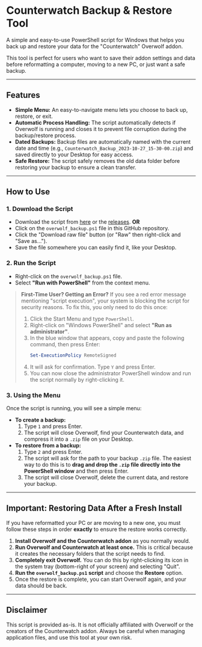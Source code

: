 # **Counterwatch Backup & Restore Tool**

A simple and easy-to-use PowerShell script for Windows that helps you back up and restore your data for the "Counterwatch" Overwolf addon.

This tool is perfect for users who want to save their addon settings and data before reformatting a computer, moving to a new PC, or just want a safe backup.

---

## **Features**

* **Simple Menu:** An easy-to-navigate menu lets you choose to back up, restore, or exit.
* **Automatic Process Handling:** The script automatically detects if Overwolf is running and closes it to prevent file corruption during the backup/restore process.
* **Dated Backups:** Backup files are automatically named with the current date and time (e.g., `Counterwatch_Backup_2023-10-27_15-30-00.zip`) and saved directly to your Desktop for easy access.
* **Safe Restore:** The script safely removes the old data folder before restoring your backup to ensure a clean transfer.

---

## **How to Use**

### **1. Download the Script**

* Download the script from [here](https://github.com/LunRos/cwbackuptool/releases/download/Main/cwbackuptool.ps1) or the [releases](https://github.com/LunRos/cwbackuptool/releases/tag/Main).
**OR**
* Click on the `overwolf_backup.ps1` file in this GitHub repository.
* Click the "Download raw file" button (or "Raw" then right-click and "Save as...").
* Save the file somewhere you can easily find it, like your Desktop.

### **2. Run the Script**

* Right-click on the `overwolf_backup.ps1` file.
* Select **"Run with PowerShell"** from the context menu.

> **First-Time User? Getting an Error?**
> If you see a red error message mentioning "script execution", your system is blocking the script for security reasons. To fix this, you only need to do this once:
>
> 1.  Click the Start Menu and type `PowerShell`.
> 2.  Right-click on "Windows PowerShell" and select **"Run as administrator"**.
> 3.  In the blue window that appears, copy and paste the following command, then press Enter:
>     ```powershell
>     Set-ExecutionPolicy RemoteSigned
>     ```
> 4.  It will ask for confirmation. Type `Y` and press Enter.
> 5.  You can now close the administrator PowerShell window and run the script normally by right-clicking it.

### **3. Using the Menu**

Once the script is running, you will see a simple menu:

* **To create a backup:**
    1.  Type `1` and press Enter.
    2.  The script will close Overwolf, find your Counterwatch data, and compress it into a `.zip` file on your Desktop.
* **To restore from a backup:**
    1.  Type `2` and press Enter.
    2.  The script will ask for the path to your backup `.zip` file. The easiest way to do this is to **drag and drop the `.zip` file directly into the PowerShell window** and then press Enter.
    3.  The script will close Overwolf, delete the current data, and restore your backup.

---

## **Important: Restoring Data After a Fresh Install**

If you have reformatted your PC or are moving to a new one, you must follow these steps in order **exactly** to ensure the restore works correctly.

1.  **Install Overwolf and the Counterwatch addon** as you normally would.
2.  **Run Overwolf and Counterwatch at least once.** This is critical because it creates the necessary folders that the script needs to find.
3.  **Completely exit Overwolf.** You can do this by right-clicking its icon in the system tray (bottom-right of your screen) and selecting "Quit".
4.  **Run the `overwolf_backup.ps1` script** and choose the **Restore** option.
5.  Once the restore is complete, you can start Overwolf again, and your data should be back.

---

## **Disclaimer**

This script is provided as-is. It is not officially affiliated with Overwolf or the creators of the Counterwatch addon. Always be careful when managing application files, and use this tool at your own risk.
